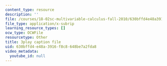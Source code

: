 ```yaml
---
content_type: resource
description: ''
file: /courses/18-02sc-multivariable-calculus-fall-2010/630bffd4e48a3916f8c8648be7a2fda8_gzbWF-IdscE.srt
file_type: application/x-subrip
learning_resource_types: []
ocw_type: OCWFile
resourcetype: Other
title: 3play caption file
uid: 630bffd4-e48a-3916-f8c8-648be7a2fda8
video_metadata:
  youtube_id: null
---
```

